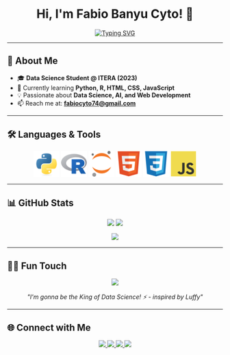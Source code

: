 <h1 align="center">Hi, I'm Fabio Banyu Cyto! 👋</h1>

<!-- Typing animation -->
<p align="center">
  <a href="https://git.io/typing-svg">
    <img src="https://readme-typing-svg.herokuapp.com?font=Fira+Code&weight=600&size=28&duration=3000&pause=800&color=FF6E96&center=true&vCenter=true&width=600&lines=Hello+World!+🌍;Welcome+to+my+GitHub+Profile!;Data+Science+Student+%40+ITERA;Keep+Learning%2C+Keep+Growing!+🔥" alt="Typing SVG" />
  </a>
</p>

---

## 🚀 About Me
- 🎓 **Data Science Student @ ITERA (2023)**  
- 🌱 Currently learning **Python, R, HTML, CSS, JavaScript**  
- 💡 Passionate about **Data Science, AI, and Web Development**  
- 📫 Reach me at: [**fabiocyto74@gmail.com**](mailto:fabiocyto74@gmail.com)  

---

## 🛠️ Languages & Tools
<p align="center">
  <img src="https://raw.githubusercontent.com/devicons/devicon/master/icons/python/python-original.svg" alt="Python" width="60" height="60"/>
  <img src="https://raw.githubusercontent.com/devicons/devicon/master/icons/r/r-original.svg" alt="R" width="60" height="60"/>
  <img src="https://raw.githubusercontent.com/devicons/devicon/master/icons/jupyter/jupyter-original.svg" alt="Jupyter" width="60" height="60"/>
  <img src="https://raw.githubusercontent.com/devicons/devicon/master/icons/html5/html5-original.svg" alt="HTML" width="60" height="60"/>
  <img src="https://raw.githubusercontent.com/devicons/devicon/master/icons/css3/css3-original.svg" alt="CSS" width="60" height="60"/>
  <img src="https://raw.githubusercontent.com/devicons/devicon/master/icons/javascript/javascript-original.svg" alt="JavaScript" width="60" height="60"/>
</p>

---

## 📊 GitHub Stats
<p align="center">
  <img src="https://github-readme-stats.vercel.app/api?username=fabiocyto&show_icons=true&theme=tokyonight&hide_border=true&count_private=true" height="165"/>
  <img src="https://github-readme-stats.vercel.app/api/top-langs/?username=fabiocyto&layout=compact&theme=tokyonight&hide_border=true" height="165"/>
</p>

<p align="center">
  <img src="https://github-readme-streak-stats.herokuapp.com/?user=fabiocyto&theme=tokyonight&hide_border=true" height="165"/>
</p>

---

## 🏴‍☠️ Fun Touch
<p align="center">
  <img src="https://media.tenor.com/2roX3uxz_68AAAAC/anime-one-piece.gif" width="300"/>
</p>
<p align="center"><i>"I'm gonna be the King of Data Science! ⚡ - inspired by Luffy"</i></p>

---

## 🌐 Connect with Me
<p align="center">
  <a href="https://github.com/fabiocyto" target="_blank">
    <img src="https://img.shields.io/badge/GitHub-181717?style=for-the-badge&logo=github&logoColor=white"/>
  </a>
  <a href="mailto:fabiocyto74@gmail.com" target="_blank">
    <img src="https://img.shields.io/badge/Email-D14836?style=for-the-badge&logo=gmail&logoColor=white"/>
  </a>
  <a href="https://www.instagram.com/" target="_blank">
    <img src="https://img.shields.io/badge/Instagram-E4405F?style=for-the-badge&logo=instagram&logoColor=white"/>
  </a>
  <a href="tel:+6285769715375" target="_blank">
    <img src="https://img.shields.io/badge/WhatsApp-25D366?style=for-the-badge&logo=whatsapp&logoColor=white"/>
  </a>
</p>
